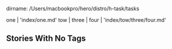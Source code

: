 dirname: /Users/macbookpro/hero/distro/h-task/tasks

one                                                | 'index/one.md'
tow                                                |
  three                                            |
    four                                           | 'index/tow/three/four.md'


 Stories With No Tags
----------------------


